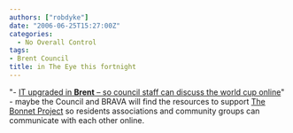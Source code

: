 ```yaml
---
authors: ["robdyke"]
date: "2006-06-25T15:27:00Z"
categories:
  - No Overall Control
tags:
- Brent Council
title: in The Eye this fortnight
---
```

"- [IT upgraded in **Brent** – so council staff can discuss the world cup online](http://www.private-eye.co.uk/sections.php?section_link=rotten_boroughs&#38; "Private Eye")" - maybe the Council and BRAVA will find the resources to support [The Bonnet Project](http://www.bonnet.me.uk/ "Bonnet Project") so residents associations and community groups can communicate with each other online.
